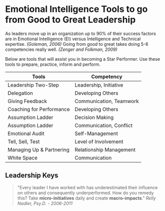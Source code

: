# Emotional Intelligence Tools to go from Good to Great Leadership

As leaders move up in an organization up to 90% of their success factors are in Emotional Intelligence (EI) versus Intelligence and Technical expertise. _(Goleman, 2006)_ Going from good to great takes doing  5-6 competencies really well. _(Zenger and Folkman, 2009)_ 

Below are tools that will assist you in becoming a Star Performer. Use these tools to prepare, practice, inform and perform.

| Tools | Competency |
| ---- | ---- |
| Leadership Two-Step | Leadership, Initiative |
| Delegation | Developing Others |
| Giving Feedback | Communication, Teamwork |
|Coaching for Performance | Developing Others |
|Assumption Ladder | Decision Making |
| Assumption Ladder | Communication, Conflict |
| Emotional Audit | Self-Management |
| Tell, Sell, Test | Level of Involvement |
| Managing Up &amp; Partnering | Relationship Management |
| White Space | Communication |

## Leadership Keys

>"Every leader I have worked with has underestimated their influence on others and consequently underperformed. How do you remedy this? Take **micro-initiatives** daily and create **macro-impacts**." _Relly Nadler, Psy.D. - 2006-2011_